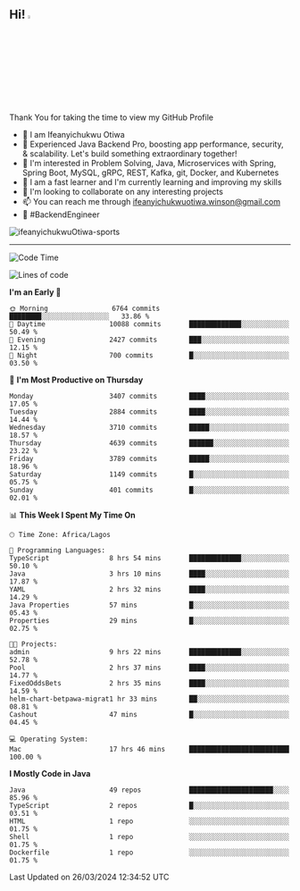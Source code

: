 <!-- BLOG-POST-LIST:START --><!-- BLOG-POST-LIST:END -->

## Hi! <img src="https://media.giphy.com/media/hvRJCLFzcasrR4ia7z/giphy.gif" width="4%"> 

Thank You for taking the time to view my GitHub Profile

- 👋 I am Ifeanyichukwu Otiwa
- 🚀 Experienced Java Backend Pro, boosting app performance, security, & scalability. Let's build something extraordinary together!
- 👀 I'm interested in Problem Solving, Java, Microservices with Spring, Spring Boot, MySQL, gRPC, REST, Kafka, git, Docker, and Kubernetes
- 🌱 I am a fast learner and I'm currently learning and improving my skills
- 💞️ I'm looking to collaborate on any interesting projects
- 📫 You can reach me through ifeanyichukwuotiwa.winson@gmail.com
- 🚀 #BackendEngineer

<p align="left" marginTop="10px"> <img src="https://komarev.com/ghpvc/?username=ifeanyichukwuOtiwa-sports&label=Profile%20views&color=0e75b6&style=for-the-badge" alt="ifeanyichukwuOtiwa-sports" /> </p>

***

<!--START_SECTION:waka-->
![Code Time](http://img.shields.io/badge/Code%20Time-2%2C337%20hrs%2014%20mins-blue)

![Lines of code](https://img.shields.io/badge/From%20Hello%20World%20I%27ve%20Written-4.7%20million%20lines%20of%20code-blue)

**I'm an Early 🐤** 

```text
🌞 Morning                6764 commits        ████████░░░░░░░░░░░░░░░░░   33.86 % 
🌆 Daytime                10088 commits       █████████████░░░░░░░░░░░░   50.49 % 
🌃 Evening                2427 commits        ███░░░░░░░░░░░░░░░░░░░░░░   12.15 % 
🌙 Night                  700 commits         █░░░░░░░░░░░░░░░░░░░░░░░░   03.50 % 
```
📅 **I'm Most Productive on Thursday** 

```text
Monday                   3407 commits        ████░░░░░░░░░░░░░░░░░░░░░   17.05 % 
Tuesday                  2884 commits        ████░░░░░░░░░░░░░░░░░░░░░   14.44 % 
Wednesday                3710 commits        █████░░░░░░░░░░░░░░░░░░░░   18.57 % 
Thursday                 4639 commits        ██████░░░░░░░░░░░░░░░░░░░   23.22 % 
Friday                   3789 commits        █████░░░░░░░░░░░░░░░░░░░░   18.96 % 
Saturday                 1149 commits        █░░░░░░░░░░░░░░░░░░░░░░░░   05.75 % 
Sunday                   401 commits         █░░░░░░░░░░░░░░░░░░░░░░░░   02.01 % 
```


📊 **This Week I Spent My Time On** 

```text
🕑︎ Time Zone: Africa/Lagos

💬 Programming Languages: 
TypeScript               8 hrs 54 mins       █████████████░░░░░░░░░░░░   50.10 % 
Java                     3 hrs 10 mins       ████░░░░░░░░░░░░░░░░░░░░░   17.87 % 
YAML                     2 hrs 32 mins       ████░░░░░░░░░░░░░░░░░░░░░   14.29 % 
Java Properties          57 mins             █░░░░░░░░░░░░░░░░░░░░░░░░   05.43 % 
Properties               29 mins             █░░░░░░░░░░░░░░░░░░░░░░░░   02.75 % 

🐱‍💻 Projects: 
admin                    9 hrs 22 mins       █████████████░░░░░░░░░░░░   52.78 % 
Pool                     2 hrs 37 mins       ████░░░░░░░░░░░░░░░░░░░░░   14.77 % 
FixedOddsBets            2 hrs 35 mins       ████░░░░░░░░░░░░░░░░░░░░░   14.59 % 
helm-chart-betpawa-migrat1 hr 33 mins        ██░░░░░░░░░░░░░░░░░░░░░░░   08.81 % 
Cashout                  47 mins             █░░░░░░░░░░░░░░░░░░░░░░░░   04.45 % 

💻 Operating System: 
Mac                      17 hrs 46 mins      █████████████████████████   100.00 % 
```

**I Mostly Code in Java** 

```text
Java                     49 repos            █████████████████████░░░░   85.96 % 
TypeScript               2 repos             █░░░░░░░░░░░░░░░░░░░░░░░░   03.51 % 
HTML                     1 repo              ░░░░░░░░░░░░░░░░░░░░░░░░░   01.75 % 
Shell                    1 repo              ░░░░░░░░░░░░░░░░░░░░░░░░░   01.75 % 
Dockerfile               1 repo              ░░░░░░░░░░░░░░░░░░░░░░░░░   01.75 % 
```




 Last Updated on 26/03/2024 12:34:52 UTC
<!--END_SECTION:waka-->

<!--
<p align="center">
![trophy](https://github-profile-trophy.vercel.app/?username=ifeanyichukwuOtiwa-sports&theme=onedark) (https://github.com/ryo-ma/github-profile-trophy)
</p>
-->

<!---
ifeanyi-otiwa/ifeanyi-otiwa is a ✨ special ✨ repository because its `README.md` (this file) appears on your GitHub profile.
You can click the Preview link to take a look at your changes.
--->
